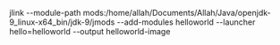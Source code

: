 jlink --module-path mods:/home/allah/Documents/Allah/Java/openjdk-9_linux-x64_bin/jdk-9/jmods --add-modules helloworld --launcher hello=helloworld --output helloworld-image
